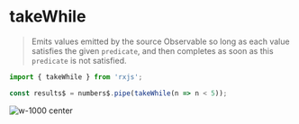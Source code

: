 # takeWhile

> Emits values emitted by the source Observable so long as each value satisfies the given `predicate`, and then completes as soon as this `predicate` is not satisfied.

```typescript
import { takeWhile } from 'rxjs';

const results$ = numbers$.pipe(takeWhile(n => n < 5));
```

![w-1000 center](./assets/images/diagrams/operator_takewhile.svg)
